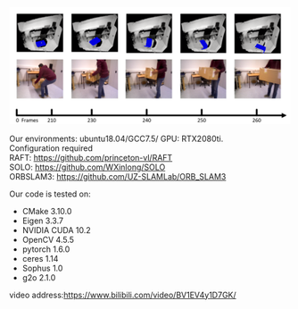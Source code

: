 
![图片](image/image1.png)

Our environments: ubuntu18.04/GCC7.5/ GPU: RTX2080ti.<br />
Configuration required<br />
RAFT: https://github.com/princeton-vl/RAFT<br />
SOLO: https://github.com/WXinlong/SOLO<br />
ORBSLAM3: https://github.com/UZ-SLAMLab/ORB_SLAM3<br />

Our code is tested on:
* CMake 3.10.0
* Eigen 3.3.7
* NVIDIA CUDA 10.2
* OpenCV 4.5.5
* pytorch 1.6.0
* ceres 1.14
* Sophus 1.0
* g2o 2.1.0

video address:https://www.bilibili.com/video/BV1EV4y1D7GK/<br />